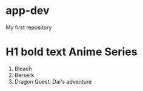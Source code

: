# app-dev
My first repository
# H1 **bold text** Anime Series
1. Bleach
2. Berserk
3. Dragon Quest: Dai's adventure
